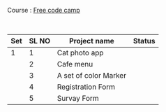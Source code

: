Course : [Free code camp](https://www.freecodecamp.org/learn/2022/responsive-web-design/)

&nbsp;

| Set | SL NO | Project name          | Status |
| --- | ----- | --------------------- | ------ |
| 1   | 1     | Cat photo app         |        |
|     | 2     | Cafe menu             |        |
|     | 3     | A set of color Marker |        |
|     | 4     | Registration Form     |        |
|     | 5     | Survay Form           |

&nbsp;

&nbsp;
&nbsp;
&nbsp;
&nbsp;
&nbsp;
&nbsp;
&nbsp;
